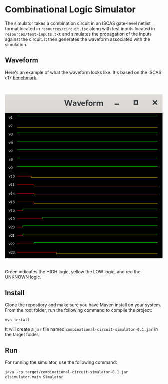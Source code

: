 # Combinational Logic Simulator
The simulator takes a combination circuit in an ISCAS gate-level netlist format located in `resources/circuit.isc` along with test inputs located in `resources/test-inputs.txt` and simulates the propagation of the inputs against the circuit. It then generates the waveform associated with the simulation.

## Waveform
Here's an example of what the waveform looks like. It's based on the ISCAS c17 [benchmark](https://www.researchgate.net/figure/ISCAS-Benchmark-Circuit-c17_fig3_297715287).

<br/>

![Waveform](./waveform.png)

<br/>
Green indicates the HIGH logic, yellow the LOW logic, and red the UNKNOWN logic. 


## Install
Clone the repository and make sure you have Maven install on your system. From the root folder, run the following command to compile the project:

```
mvn install
```

It will create a `jar` file named `combinational-circuit-simulator-0.1.jar` in the target folder.


## Run 
For running the simulator, use the following command:

```
java -cp target/combinational-circuit-simulator-0.1.jar clsimulator.main.Simulator
```
